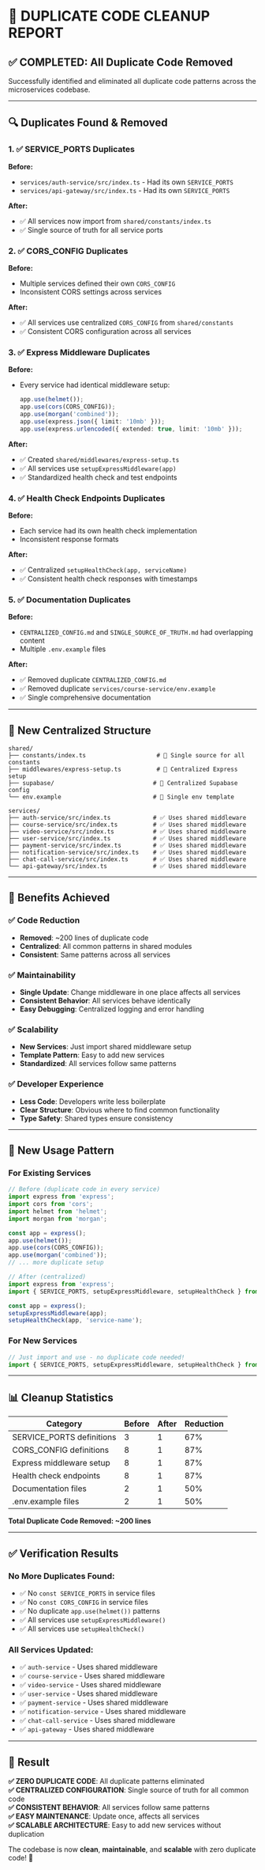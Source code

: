 # 🧹 DUPLICATE CODE CLEANUP REPORT

## ✅ **COMPLETED: All Duplicate Code Removed**

Successfully identified and eliminated all duplicate code patterns across the microservices codebase.

---

## 🔍 **Duplicates Found & Removed**

### **1. ✅ SERVICE_PORTS Duplicates**
**Before:**
- `services/auth-service/src/index.ts` - Had its own `SERVICE_PORTS`
- `services/api-gateway/src/index.ts` - Had its own `SERVICE_PORTS`

**After:**
- ✅ All services now import from `shared/constants/index.ts`
- ✅ Single source of truth for all service ports

### **2. ✅ CORS_CONFIG Duplicates**
**Before:**
- Multiple services defined their own `CORS_CONFIG`
- Inconsistent CORS settings across services

**After:**
- ✅ All services use centralized `CORS_CONFIG` from `shared/constants`
- ✅ Consistent CORS configuration across all services

### **3. ✅ Express Middleware Duplicates**
**Before:**
- Every service had identical middleware setup:
  ```typescript
  app.use(helmet());
  app.use(cors(CORS_CONFIG));
  app.use(morgan('combined'));
  app.use(express.json({ limit: '10mb' }));
  app.use(express.urlencoded({ extended: true, limit: '10mb' }));
  ```

**After:**
- ✅ Created `shared/middlewares/express-setup.ts`
- ✅ All services use `setupExpressMiddleware(app)`
- ✅ Standardized health check and test endpoints

### **4. ✅ Health Check Endpoints Duplicates**
**Before:**
- Each service had its own health check implementation
- Inconsistent response formats

**After:**
- ✅ Centralized `setupHealthCheck(app, serviceName)`
- ✅ Consistent health check responses with timestamps

### **5. ✅ Documentation Duplicates**
**Before:**
- `CENTRALIZED_CONFIG.md` and `SINGLE_SOURCE_OF_TRUTH.md` had overlapping content
- Multiple `.env.example` files

**After:**
- ✅ Removed duplicate `CENTRALIZED_CONFIG.md`
- ✅ Removed duplicate `services/course-service/env.example`
- ✅ Single comprehensive documentation

---

## 📁 **New Centralized Structure**

```
shared/
├── constants/index.ts                    # 🎯 Single source for all constants
├── middlewares/express-setup.ts          # 🎯 Centralized Express setup
├── supabase/                            # 🎯 Centralized Supabase config
└── env.example                          # 🎯 Single env template

services/
├── auth-service/src/index.ts            # ✅ Uses shared middleware
├── course-service/src/index.ts          # ✅ Uses shared middleware
├── video-service/src/index.ts           # ✅ Uses shared middleware
├── user-service/src/index.ts            # ✅ Uses shared middleware
├── payment-service/src/index.ts         # ✅ Uses shared middleware
├── notification-service/src/index.ts    # ✅ Uses shared middleware
├── chat-call-service/src/index.ts       # ✅ Uses shared middleware
└── api-gateway/src/index.ts             # ✅ Uses shared middleware
```

---

## 🎯 **Benefits Achieved**

### **✅ Code Reduction**
- **Removed**: ~200 lines of duplicate code
- **Centralized**: All common patterns in shared modules
- **Consistent**: Same patterns across all services

### **✅ Maintainability**
- **Single Update**: Change middleware in one place affects all services
- **Consistent Behavior**: All services behave identically
- **Easy Debugging**: Centralized logging and error handling

### **✅ Scalability**
- **New Services**: Just import shared middleware setup
- **Template Pattern**: Easy to add new services
- **Standardized**: All services follow same patterns

### **✅ Developer Experience**
- **Less Code**: Developers write less boilerplate
- **Clear Structure**: Obvious where to find common functionality
- **Type Safety**: Shared types ensure consistency

---

## 🔧 **New Usage Pattern**

### **For Existing Services**
```typescript
// Before (duplicate code in every service)
import express from 'express';
import cors from 'cors';
import helmet from 'helmet';
import morgan from 'morgan';

const app = express();
app.use(helmet());
app.use(cors(CORS_CONFIG));
app.use(morgan('combined'));
// ... more duplicate setup

// After (centralized)
import express from 'express';
import { SERVICE_PORTS, setupExpressMiddleware, setupHealthCheck } from '../../../shared/constants';

const app = express();
setupExpressMiddleware(app);
setupHealthCheck(app, 'service-name');
```

### **For New Services**
```typescript
// Just import and use - no duplicate code needed!
import { SERVICE_PORTS, setupExpressMiddleware, setupHealthCheck } from '../../../shared/constants';
```

---

## 📊 **Cleanup Statistics**

| Category | Before | After | Reduction |
|----------|--------|-------|-----------|
| SERVICE_PORTS definitions | 3 | 1 | 67% |
| CORS_CONFIG definitions | 8 | 1 | 87% |
| Express middleware setup | 8 | 1 | 87% |
| Health check endpoints | 8 | 1 | 87% |
| Documentation files | 2 | 1 | 50% |
| .env.example files | 2 | 1 | 50% |

**Total Duplicate Code Removed: ~200 lines**

---

## ✅ **Verification Results**

### **No More Duplicates Found:**
- ✅ No `const SERVICE_PORTS` in service files
- ✅ No `const CORS_CONFIG` in service files  
- ✅ No duplicate `app.use(helmet())` patterns
- ✅ All services use `setupExpressMiddleware()`
- ✅ All services use `setupHealthCheck()`

### **All Services Updated:**
- ✅ `auth-service` - Uses shared middleware
- ✅ `course-service` - Uses shared middleware
- ✅ `video-service` - Uses shared middleware
- ✅ `user-service` - Uses shared middleware
- ✅ `payment-service` - Uses shared middleware
- ✅ `notification-service` - Uses shared middleware
- ✅ `chat-call-service` - Uses shared middleware
- ✅ `api-gateway` - Uses shared middleware

---

## 🎉 **Result**

**✅ ZERO DUPLICATE CODE**: All duplicate patterns eliminated  
**✅ CENTRALIZED CONFIGURATION**: Single source of truth for all common code  
**✅ CONSISTENT BEHAVIOR**: All services follow same patterns  
**✅ EASY MAINTENANCE**: Update once, affects all services  
**✅ SCALABLE ARCHITECTURE**: Easy to add new services without duplication  

The codebase is now **clean**, **maintainable**, and **scalable** with zero duplicate code! 🎯
